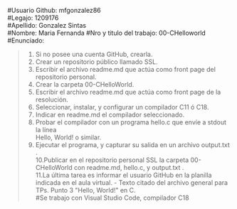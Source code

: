 #Usuario Github: mfgonzalez86  
#Legajo: 1209176  
#Apellido: Gonzalez Sintas  
#Nombre:  Maria Fernanda
#Nro y titulo del trabajo: 00-CHelloworld  
#Enunciado:   
>1. Si no posee una cuenta GitHub, crearla.  
>2. Crear un repositorio público llamado SSL.  
>3. Escribir el archivo readme.md que actúa como front page del repositorio personal.  
>4. Crear la carpeta 00-CHelloWorld.  
>5. Escribir el archivo readme.md que actúa como front page de la resolución.  
>6. Seleccionar, instalar, y configurar un compilador C11 ó C18.  
>7. Indicar en readme.md el compilador seleccionado.  
>8. Probar el compilador con un programa hello.c que envíe a stdout la línea  
>Hello, World! o similar.  
>9. Ejecutar el programa, y capturar su salida en un archivo output.txt .  
>10.Publicar en el repositorio personal SSL la carpeta 00-CHelloWorld con readme.md, hello.c, y output.txt .  
>11.La última tarea es informar el usuario GitHub en la planilla indicada en el aula virtual.  - Texto citado del archivo general para TPs. Punto 3 "Hello, World!" en C.  
#Se trabajo con Visual Studio Code, compilador C18

